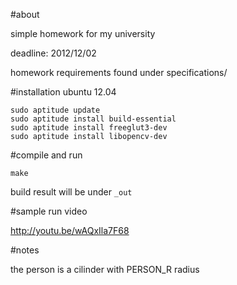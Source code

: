 #about

simple homework for my university

deadline: 2012/12/02

homework requirements found under specifications/

#installation ubuntu 12.04

    sudo aptitude update
    sudo aptitude install build-essential
    sudo aptitude install freeglut3-dev
    sudo aptitude install libopencv-dev

#compile and run

    make

build result will be under ``_out``

#sample run video

<http://youtu.be/wAQxIla7F68>

#notes

the person is a cilinder with PERSON_R radius
